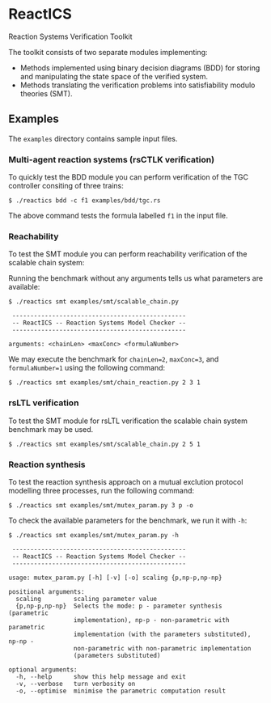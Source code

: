 # ReactICS

Reaction Systems Verification Toolkit

The toolkit consists of two separate modules implementing:
* Methods implemented using binary decision diagrams (BDD) for storing and manipulating the state space of the verified system.
* Methods translating the verification problems into satisfiability modulo theories (SMT).

## Examples

The `examples` directory contains sample input files.

### Multi-agent reaction systems (rsCTLK verification)

To quickly test the BDD module you can perform verification of the TGC controller consiting of three trains:

```
$ ./reactics bdd -c f1 examples/bdd/tgc.rs
```

The above command tests the formula labelled `f1` in the input file.

### Reachability

To test the SMT module you can perform reachability verification of the scalable chain system:

Running the benchmark without any arguments tells us what parameters are available:

```
$ ./reactics smt examples/smt/scalable_chain.py

 ------------------------------------------------
 -- ReactICS -- Reaction Systems Model Checker --
 ------------------------------------------------

arguments: <chainLen> <maxConc> <formulaNumber>
```

We may execute the benchmark for `chainLen=2`, `maxConc=3`, and `formulaNumber=1` using the following command:

```
$ ./reactics smt examples/smt/chain_reaction.py 2 3 1
```

### rsLTL verification

To test the SMT module for rsLTL verification the scalable chain system benchmark may be used.



```
$ ./reactics smt examples/smt/scalable_chain.py 2 5 1
```



### Reaction synthesis

To test the reaction synthesis approach on a mutual exclution protocol modelling three processes, run the following command:

```
$ ./reactics smt examples/smt/mutex_param.py 3 p -o
```

To check the available parameters for the benchmark, we run it with `-h`:

```
$ ./reactics smt examples/smt/mutex_param.py -h

 ------------------------------------------------
 -- ReactICS -- Reaction Systems Model Checker --
 ------------------------------------------------

usage: mutex_param.py [-h] [-v] [-o] scaling {p,np-p,np-np}

positional arguments:
  scaling         scaling parameter value
  {p,np-p,np-np}  Selects the mode: p - parameter synthesis (parametric
                  implementation), np-p - non-parametric with parametric
                  implementation (with the parameters substituted), np-np -
                  non-parametric with non-parametric implementation
                  (parameters substituted)

optional arguments:
  -h, --help      show this help message and exit
  -v, --verbose   turn verbosity on
  -o, --optimise  minimise the parametric computation result
```


